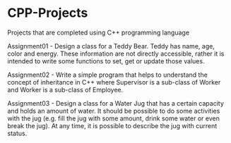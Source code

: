 # CPP-Projects
Projects that are completed using C++ programming language

Assignment01 - Design a class for a Teddy Bear. Teddy has name, age, color and energy. These information are not directly accessible, rather it is intended to write some functions to set, get or update those values.

Assignment02 - Write a simple program that helps to understand the concept of inheritance in C++ where Supervisor is a sub-class of Worker and Worker is a sub-class of Employee.

Assignment03 - Design a class for a Water Jug that has a certain capacity and holds an amount of water. It should be possible to do some activities with the jug (e.g. fill the jug with some amount, drink some water or even break the jug). At any time, it is possible to describe the jug with current status.
